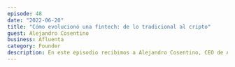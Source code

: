 ```yaml
---
episode: 48
date: "2022-06-20"
title: "Cómo evolucionó una fintech: de lo tradicional al cripto" 
guest: Alejandro Cosentino
business: Afluenta
category: Founder
description: En este episodio recibimos a Alejandro Cosentino, CEO de Afluenta, la fintech de inversión colaborativa más grande de Latinoamérica. Platicamos sobre la evolución de servicios financieros desde bancos tradicionales hasta el mundo cripto, sobre escuchar a tus usuarios sin parar y que nunca hay que dejar de buscar el siguiente paso para tu startup. 
---
```

